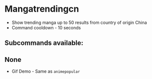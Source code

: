 # Mangatrendingcn 
- Show trending manga up to 50 results from country of origin China
- Command cooldown - 10 seconds

## Subcommands available:

## None
- Gif Demo - Same as `animepopular`
